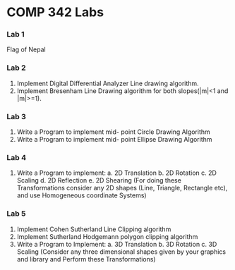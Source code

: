 # COMP 342 Labs

### Lab 1
Flag of Nepal

### Lab 2
1. Implement Digital Differential Analyzer Line drawing algorithm.
2. Implement Bresenham Line Drawing algorithm for both slopes(|m|<1 and |m|>=1).

### Lab 3
1. Write a Program to implement mid- point Circle Drawing Algorithm
2. Write a Program to implement mid- point Ellipse Drawing Algorithm

### Lab 4
1. Write a Program to implement:
a. 2D Translation
b. 2D Rotation
c. 2D Scaling
d. 2D Reflection
e. 2D Shearing
(For doing these Transformations consider any 2D shapes (Line, Triangle, Rectangle etc), and
use Homogeneous coordinate Systems)

### Lab 5
1. Implement Cohen Sutherland Line Clipping algorithm
2. Implement Sutherland Hodgemann polygon clipping algorithm
3. Write a Program to Implement:
a. 3D Translation
b. 3D Rotation
c. 3D Scaling
(Consider any three dimensional shapes given by your graphics and library and Perform these
Transformations)